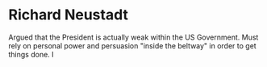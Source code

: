 # Richard Neustadt
Argued that the President is actually weak within the US Government. Must rely on personal power and persuasion "inside the beltway" in order to get things done. I 